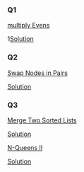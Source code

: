 <h3>Q1</h3>
<a href = "C:\Users\Abdullmenem\Documents\GitHub\Data-Structer-course-2022-2023\9.Recursion\Solution\im\Screenshot 2022-12-14 190715.png">multiply Evens</a>

1<a href = "C:\Users\Abdullmenem\Documents\GitHub\Data-Structer-course-2022-2023\9.Recursion\Solution\Merge Two Sorted Lists.java">Solution</a>

<h3>Q2</h3>

<a href = "https://leetcode.com/problems/swap-nodes-in-pairs/description/?fbclid=IwAR17f98aD-_gZJLeWv06XkqEteZPHIyrHdw_iNcwcPx-H1Drj4fZsInctxU">Swap Nodes in Pairs</a>

<a href ="">Solution</a>


<h3>Q3</h3>

<a href = "https://leetcode.com/problems/merge-two-sorted-lists/description/?fbclid=IwAR1SRaDRdUCL_nbbFHNE6q58AK5z1OmM2P6G8MRRzi6z_UiV5Q5XrBsnPME">Merge Two Sorted Lists</a>

<a href ="">Solution</a>






<a href = "https://leetcode.com/problems/n-queens-ii/description/?fbclid=IwAR1f6hMkfmmb2brwk5n_85Hd38vA2JK85iwZRalGnuGjxfSEQhQY12VRtvA">N-Queens II</a>

<a href ="">Solution</a>